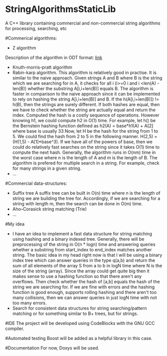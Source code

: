 StringAlgorithmsStaticLib
=========================

A C++ library containing commercial and non-commercial string algorithms for processing, searching, etc

#Commerical algorithms:
- Z algorithm

Description of the algorithm in ODT format: [link](https://github.com/martinradev/TiraLabra/blob/master/Docs/z%20algorithm.odt)
- Knuth-morris-pratt algorithm
- Rabin-karp algorithm.
This algorithm is relatively good in practise. It is similar to the naive approach. Given strings A and B where B is the string which we are searching for in A, it checks for all i (i>=0 i and i <len(A) - len(B)) whether the substring A[i,i+len(B)] equals B. The algorithm is faster in comparison to the naive approach since it can be implemented to rely on hashing the string A[i,i+len(B)] and B. If the h(A[i,i+len(B)]) != h(B), then the strings are surely different. If both hashes are equal, then we have to check whether the string are actually equal and return the index. Computed the hash is a costly sequence of operations. However knowing h1, we could compute h2 in O(1) time.
For example, let h() be the Bernstein hashing function defined as
h2(A) = base*h1(A) + A[2] where base is usually 33
Now, let H be the hash for the string from 1 to 5. 
We could find the hash from 2 to 5 in the following manner. H(2,5) = (H(1,5) - A[1]*base^3).
If we have all of the powers of base, then we could do relatively fast searches on the string since it takes O(1) time to compute the next hash.
Generally, the algorithm runs in O(nm) time in the worst case where n is the length of A and m is the length of B. The algorithm is prefered for multiple search in a string. For example, check for many strings in a given string.
- ...

#Commercial data-structures:
- Suffix tree
A suffix tree can be built in O(n) time where n is the length of string we are building the tree for. Accordingly, if we are searching for a string with length m, then the search can be done in O(m) time.
- Aho–Corasick string matching (Trie)
- ...

#My idea
- I have an idea to implement a fast data structure for string matching using hashing and a binary indexed tree. Generally, 
there will be preprocessing of the string in O(n * logn) time and answering queries whether a substring from start_index to
end_index matches another string.
The basic idea in my head right now is that I will be using a binary index tree which can answer queries in the type q(a,b) and return the sum of all elements of the array S from a to b in logN time where N is the size of the string (array). Since the array could get quite big then it makes sense to use a hashing function so that there aren't any overflows. Then check whether the hash of [a,b] equals the hash of the string we are searching for. If we are fine with errors and the hashing function is good enough, supports rolling hashing and there aren't too many collisions, then we can answer queries in just logN time with not too many errors.
- Search for consistent data structures for string searching/pattern matching or for something similar to B+ trees, but for strings.


#IDE
The project will be developed using CodeBlocks with the GNU GCC compiler.

#Automated testing
Boost will be added as a helpful library in this case.

#Documentation
For now, Doxys will be used.
